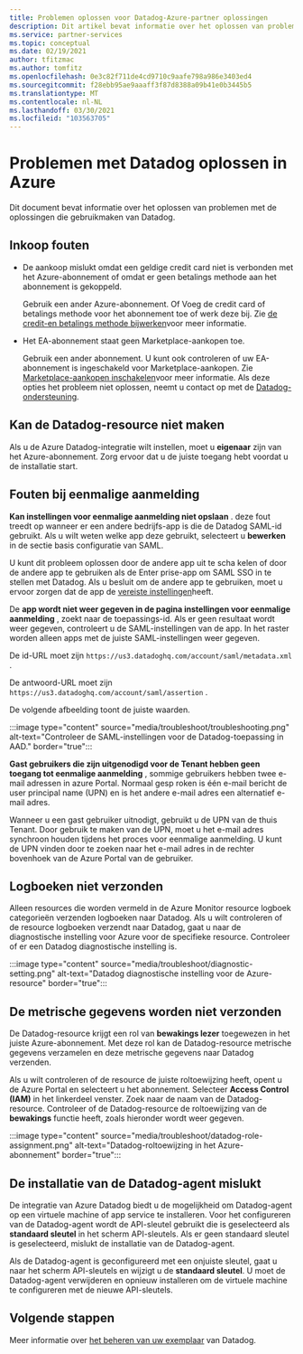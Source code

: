 ```yaml
---
title: Problemen oplossen voor Datadog-Azure-partner oplossingen
description: Dit artikel bevat informatie over het oplossen van problemen met Datadog op Azure.
ms.service: partner-services
ms.topic: conceptual
ms.date: 02/19/2021
author: tfitzmac
ms.author: tomfitz
ms.openlocfilehash: 0e3c82f711de4cd9710c9aafe798a986e3403ed4
ms.sourcegitcommit: f28ebb95ae9aaaff3f87d8388a09b41e0b3445b5
ms.translationtype: MT
ms.contentlocale: nl-NL
ms.lasthandoff: 03/30/2021
ms.locfileid: "103563705"
---
```

# <a name="troubleshooting-datadog-on-azure"></a>Problemen met Datadog oplossen in Azure

Dit document bevat informatie over het oplossen van problemen met de oplossingen die gebruikmaken van Datadog.

## <a name="purchase-errors"></a>Inkoop fouten

* De aankoop mislukt omdat een geldige credit card niet is verbonden met het Azure-abonnement of omdat er geen betalings methode aan het abonnement is gekoppeld.

  Gebruik een ander Azure-abonnement. Of Voeg de credit card of betalings methode voor het abonnement toe of werk deze bij. Zie [de credit-en betalings methode bijwerken](../../cost-management-billing/manage/change-credit-card.md)voor meer informatie.

* Het EA-abonnement staat geen Marketplace-aankopen toe.

  Gebruik een ander abonnement. U kunt ook controleren of uw EA-abonnement is ingeschakeld voor Marketplace-aankopen. Zie [Marketplace-aankopen inschakelen](../../cost-management-billing/manage/ea-azure-marketplace.md#enabling-azure-marketplace-purchases)voor meer informatie. Als deze opties het probleem niet oplossen, neemt u contact op met de [Datadog-ondersteuning](https://www.datadoghq.com/support).

## <a name="unable-to-create-datadog-resource"></a>Kan de Datadog-resource niet maken

Als u de Azure Datadog-integratie wilt instellen, moet u **eigenaar** zijn van het Azure-abonnement. Zorg ervoor dat u de juiste toegang hebt voordat u de installatie start.

## <a name="single-sign-on-errors"></a>Fouten bij eenmalige aanmelding

**Kan instellingen voor eenmalige aanmelding niet opslaan** . deze fout treedt op wanneer er een andere bedrijfs-app is die de Datadog SAML-id gebruikt. Als u wilt weten welke app deze gebruikt, selecteert u **bewerken** in de sectie basis configuratie van SAML.

U kunt dit probleem oplossen door de andere app uit te scha kelen of door de andere app te gebruiken als de Enter prise-app om SAML SSO in te stellen met Datadog. Als u besluit om de andere app te gebruiken, moet u ervoor zorgen dat de app de [vereiste instellingen](create.md#configure-single-sign-on)heeft.

De **app wordt niet weer gegeven in de pagina instellingen voor eenmalige aanmelding** , zoekt naar de toepassings-id. Als er geen resultaat wordt weer gegeven, controleert u de SAML-instellingen van de app. In het raster worden alleen apps met de juiste SAML-instellingen weer gegeven. 

De id-URL moet zijn `https://us3.datadoghq.com/account/saml/metadata.xml` .

De antwoord-URL moet zijn `https://us3.datadoghq.com/account/saml/assertion` .

De volgende afbeelding toont de juiste waarden.
  
:::image type="content" source="media/troubleshoot/troubleshooting.png" alt-text="Controleer de SAML-instellingen voor de Datadog-toepassing in AAD." border="true":::

**Gast gebruikers die zijn uitgenodigd voor de Tenant hebben geen toegang tot eenmalige aanmelding** , sommige gebruikers hebben twee e-mail adressen in azure Portal. Normaal gesp roken is één e-mail bericht de user principal name (UPN) en is het andere e-mail adres een alternatief e-mail adres.

Wanneer u een gast gebruiker uitnodigt, gebruikt u de UPN van de thuis Tenant. Door gebruik te maken van de UPN, moet u het e-mail adres synchroon houden tijdens het proces voor eenmalige aanmelding. U kunt de UPN vinden door te zoeken naar het e-mail adres in de rechter bovenhoek van de Azure Portal van de gebruiker.
  
## <a name="logs-not-being-emitted"></a>Logboeken niet verzonden

Alleen resources die worden vermeld in de Azure Monitor resource logboek categorieën verzenden logboeken naar Datadog. Als u wilt controleren of de resource logboeken verzendt naar Datadog, gaat u naar de diagnostische instelling voor Azure voor de specifieke resource. Controleer of er een Datadog diagnostische instelling is.

:::image type="content" source="media/troubleshoot/diagnostic-setting.png" alt-text="Datadog diagnostische instelling voor de Azure-resource" border="true":::

## <a name="metrics-not-being-emitted"></a>De metrische gegevens worden niet verzonden

De Datadog-resource krijgt een rol van **bewakings lezer** toegewezen in het juiste Azure-abonnement. Met deze rol kan de Datadog-resource metrische gegevens verzamelen en deze metrische gegevens naar Datadog verzenden.

Als u wilt controleren of de resource de juiste roltoewijzing heeft, opent u de Azure Portal en selecteert u het abonnement. Selecteer **Access Control (IAM)** in het linkerdeel venster. Zoek naar de naam van de Datadog-resource. Controleer of de Datadog-resource de roltoewijzing van de **bewakings** functie heeft, zoals hieronder wordt weer gegeven.

:::image type="content" source="media/troubleshoot/datadog-role-assignment.png" alt-text="Datadog-roltoewijzing in het Azure-abonnement" border="true":::

## <a name="datadog-agent-installation-fails"></a>De installatie van de Datadog-agent mislukt

De integratie van Azure Datadog biedt u de mogelijkheid om Datadog-agent op een virtuele machine of app service te installeren. Voor het configureren van de Datadog-agent wordt de API-sleutel gebruikt die is geselecteerd als **standaard sleutel** in het scherm API-sleutels. Als er geen standaard sleutel is geselecteerd, mislukt de installatie van de Datadog-agent.

Als de Datadog-agent is geconfigureerd met een onjuiste sleutel, gaat u naar het scherm API-sleutels en wijzigt u de **standaard sleutel**. U moet de Datadog-agent verwijderen en opnieuw installeren om de virtuele machine te configureren met de nieuwe API-sleutels.

## <a name="next-steps"></a>Volgende stappen

Meer informatie over [het beheren van uw exemplaar](manage.md) van Datadog.
